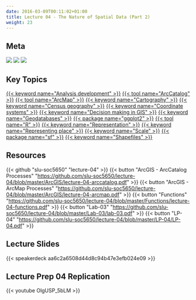 ```yaml
---
date: 2016-03-09T00:11:02+01:00
title: Lecture 04 - The Nature of Spatial Data (Part 2)
weight: 23
---
```


## Meta
![](https://img.shields.io/badge/semester-spring%202018-orange.svg) ![](https://img.shields.io/badge/release-lecture-orange.svg) [![](https://img.shields.io/badge/last%20update-2018--02--12-brightgreen.svg)](https://github.com/slu-soc5650/lecture-04/blob/master/NEWS_SITE.md)

## Key Topics
[{{< keyword name="Analysis development" >}}](/topic-index/#a-d)
[{{< tool name="ArcCatalog" >}}](/topic-index/#a-d)
[{{< tool name="ArcMap" >}}](/topic-index/#a-d)
[{{< keyword name="Cartography" >}}](/topic-index/#a-d)
[{{< keyword name="Census geography" >}}](/topic-index/#q-t)
[{{< keyword name="Coordinate systems" >}}](/topic-index/#a-d)
[{{< keyword name="Decision making in GIS" >}}](/topic-index/#a-d)
[{{< keyword name="Geodatabases" >}}](/topic-index/#e-h)
[{{< package name="ggplot2" >}}](/topic-index/#q-t)
[{{< tool name="R" >}}](/topic-index/#q-t)
[{{< keyword name="Representation" >}}](/topic-index/#q-t)
[{{< keyword name="Representing place" >}}](/topic-index/#q-t)
[{{< keyword name="Scale" >}}](/topic-index/#q-t)
[{{< package name="sf" >}}](/topic-index/#q-t)
[{{< keyword name="Shapefiles" >}}](/topic-index/#q-t)

## Resources

{{< github "slu-soc5650" "lecture-04" >}}
{{< button "ArcGIS - ArcCatalog Processes" "https://github.com/slu-soc5650/lecture-04/blob/master/ArcGIS/lecture-04-arccatalog.pdf" >}}
{{< button "ArcGIS - ArcMap Processes" "https://github.com/slu-soc5650/lecture-04/blob/master/ArcGIS/lecture-04-arcmap.pdf" >}}
{{< button "Functions" "https://github.com/slu-soc5650/lecture-04/blob/master/Functions/lecture-04-functions.pdf" >}}
{{< button "Lab-03" "https://github.com/slu-soc5650/lecture-04/blob/master/Lab-03/lab-03.pdf" >}}
{{< button "LP-04" "https://github.com/slu-soc5650/lecture-04/blob/master/LP-04/LP-04.pdf" >}}

## Lecture Slides
<p> </p>
{{< speakerdeck aa6c2a6508d44d8c94b47e3efb024e09 >}}

## Lecture Prep 04 Replication
<p> </p>
{{< youtube OlgUSP_5bLM >}}


